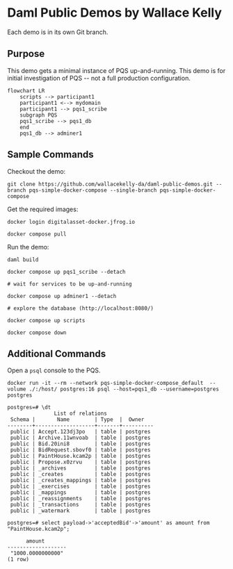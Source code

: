 # Daml Public Demos by Wallace Kelly

Each demo is in its own Git branch.

## Purpose

This demo gets a minimal instance of PQS up-and-running.
This demo is for initial investigation of PQS -- not a full production configuration.

```mermaid
flowchart LR
    scripts --> participant1
    participant1 <--> mydomain
    participant1 --> pqs1_scribe
    subgraph PQS
    pqs1_scribe --> pqs1_db
    end
    pqs1_db --> adminer1
```

## Sample Commands

Checkout the demo:

```
git clone https://github.com/wallacekelly-da/daml-public-demos.git --branch pqs-simple-docker-compose --single-branch pqs-simple-docker-compose
```

Get the required images:

```
docker login digitalasset-docker.jfrog.io

docker compose pull
```

Run the demo:

```
daml build

docker compose up pqs1_scribe --detach

# wait for services to be up-and-running

docker compose up adminer1 --detach

# explore the database (http://localhost:8080/)

docker compose up scripts

docker compose down
```

## Additional Commands

Open a `psql` console to the PQS.

```
docker run -it --rm --network pqs-simple-docker-compose_default  --volume ./:/host/ postgres:16 psql --host=pqs1_db --username=postgres postgres
```

```
postgres=# \dt
               List of relations
 Schema |       Name        | Type  |  Owner
--------+-------------------+-------+----------
 public | Accept.123dj3po   | table | postgres
 public | Archive.11wnvoab  | table | postgres
 public | Bid.20ini8        | table | postgres
 public | BidRequest.sbovf0 | table | postgres
 public | PaintHouse.kcam2p | table | postgres
 public | Propose.x0zrvu    | table | postgres
 public | _archives         | table | postgres
 public | _creates          | table | postgres
 public | _creates_mappings | table | postgres
 public | _exercises        | table | postgres
 public | _mappings         | table | postgres
 public | _reassignments    | table | postgres
 public | _transactions     | table | postgres
 public | _watermark        | table | postgres

postgres=# select payload->'acceptedBid'->'amount' as amount from "PaintHouse.kcam2p";

      amount
-------------------
 "1000.0000000000"
(1 row)
```
